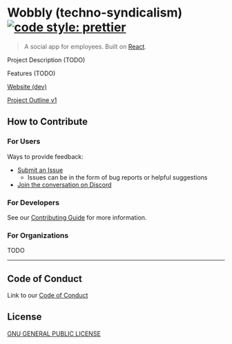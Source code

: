 # Wobbly (techno-syndicalism) [![code style: prettier](https://img.shields.io/badge/code_style-prettier-ff69b4.svg?style=flat-square)](https://github.com/prettier/prettier)

> A social app for employees. Built on [React](https://reactjs.org/).

Project Description (TODO)

Features (TODO)

[Website (dev)](https://keen-ramanujan-43f3b4.netlify.com/)

[Project Outline v1](https://bananananaba.com/Techno-Syndicalism.html)

## How to Contribute

### For Users

Ways to provide feedback:

* [Submit an Issue](https://github.com/King-Mob/techno-syndicalism/issues)
  * Issues can be in the form of bug reports or helpful suggestions
* [Join the conversation on Discord](https://discord.gg/SDTUsWa)

### For Developers

See our [Contributing Guide](CONTRIBUTING.md) for more information.

### For Organizations

TODO

---

## Code of Conduct

Link to our [Code of Conduct](CODE-OF-CONDUCT.md)

## License

[GNU GENERAL PUBLIC LICENSE](LICENSE)

